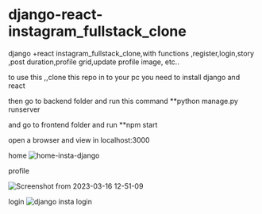 # django-react-instagram_fullstack_clone
django +react instagram_fullstack_clone,with functions ,register,login,story ,post duration,profile grid,update profile image, etc..


to use this ,,clone this repo in to your pc 
you need to install django and react 

then go to backend folder and run this command **python manage.py runserver

and go to frontend  folder and run **npm start

open a browser and view in localhost:3000

home
![home-insta-django](https://user-images.githubusercontent.com/106737274/225543707-03409f10-8531-41a7-a1aa-32dfc7a39dad.png)


profile

![Screenshot from 2023-03-16 12-51-09](https://user-images.githubusercontent.com/106737274/225543769-88bbf37f-7135-4b46-9aa1-712d56e0eeaf.png)




login
![django insta login](https://user-images.githubusercontent.com/106737274/225543494-28c2dca5-2986-4511-bbce-f5649ea3bfdd.png)
